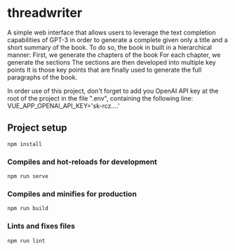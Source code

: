 # threadwriter
A simple web interface that allows users to leverage the text completion capabilities of GPT-3 in order to generate a complete given only a title and a short summary of the book.
To do so, the book in built in a hierarchical manner:
First, we generate the chapters of the book
For each chapter, we generate the sections
The sections are then developed into multiple key points
It is those key points that are finally used to generate the full paragraphs of the book.

In order use of this project, don't forget to add you OpenAI API key at the root of the project in the file ".env", containing the following line:
VUE_APP_OPENAI_API_KEY='sk-rcz....'

## Project setup
```
npm install
```

### Compiles and hot-reloads for development
```
npm run serve
```

### Compiles and minifies for production
```
npm run build
```

### Lints and fixes files
```
npm run lint
```

